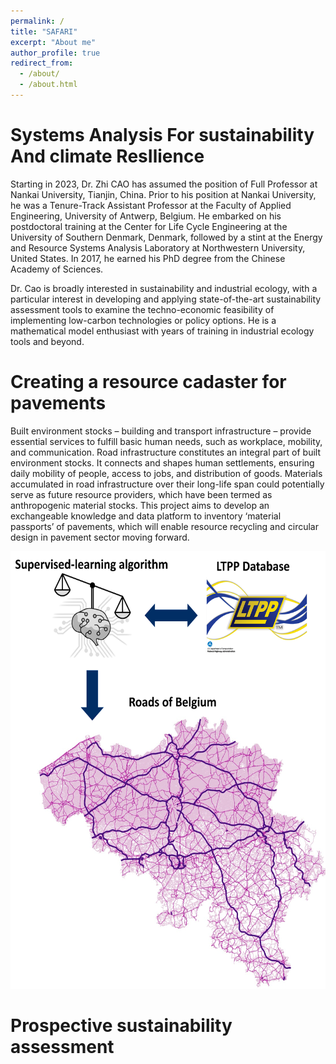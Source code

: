 ```yaml
---
permalink: /
title: "SAFARI"
excerpt: "About me"
author_profile: true
redirect_from: 
  - /about/
  - /about.html
---
```


# Systems Analysis For sustainability And climate ResIlience 

Starting in 2023, Dr. Zhi CAO has assumed the position of Full Professor at Nankai University, Tianjin, China. Prior to his position at Nankai University, he was a Tenure-Track Assistant Professor at the Faculty of Applied Engineering, University of Antwerp, Belgium. He embarked on his postdoctoral training at the Center for Life Cycle Engineering at the University of Southern Denmark, Denmark, followed by a stint at the Energy and Resource Systems Analysis Laboratory at Northwestern University, United States. In 2017, he earned his PhD degree from the Chinese Academy of Sciences.

Dr. Cao is broadly interested in sustainability and industrial ecology, with a particular interest in developing and applying state-of-the-art sustainability assessment tools to examine the techno-economic feasibility of implementing low-carbon technologies or policy options. He is a mathematical model enthusiast with years of training in industrial ecology tools and beyond.

# Creating a resource cadaster for pavements
Built environment stocks – building and transport infrastructure – provide essential services to fulfill basic human needs, such as workplace, mobility, and communication. Road infrastructure constitutes an integral part of built environment stocks. It connects and shapes human settlements, ensuring daily mobility of people, access to jobs, and distribution of goods. Materials accumulated in road infrastructure over their long-life span could potentially serve as future resource providers, which have been termed as anthropogenic material stocks. This project aims to develop an exchangeable knowledge and data platform to inventory ‘material passports’ of pavements, which will enable resource recycling and circular design in pavement sector moving forward.

<img src="../images/Built_environment_stocks.png" width="600" height="700" alt="Built environment stocks">

# Prospective sustainability assessment